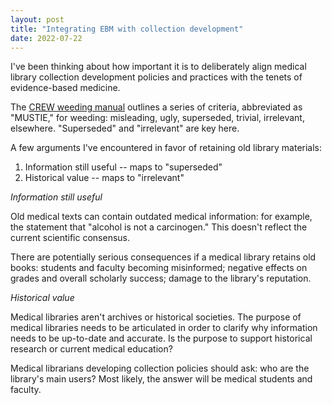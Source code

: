 ```yaml
---
layout: post
title: "Integrating EBM with collection development"
date: 2022-07-22
---
```


I've been thinking about how important it is to deliberately align medical library collection development policies and practices with the tenets of evidence-based medicine. 

The [CREW weeding manual](https://www.tsl.texas.gov/sites/default/files/public/tslac/ld/ld/pubs/crew/crewmethod12.pdf) outlines a series of criteria, abbreviated as "MUSTIE," for weeding: misleading, ugly, superseded, trivial, irrelevant, elsewhere. "Superseded" and "irrelevant" are key here.

A few arguments I've encountered in favor of retaining old library materials:

1. Information still useful -- maps to "superseded"
2. Historical value -- maps to "irrelevant"

*Information still useful*

Old medical texts can contain outdated medical information: for example, the statement that "alcohol is not a carcinogen." This doesn't reflect the current scientific consensus.

There are potentially serious consequences if a medical library retains old books: students and faculty becoming misinformed; negative effects on grades and overall scholarly success; damage to the library's reputation.

*Historical value*

Medical libraries aren't archives or historical societies. 
The purpose of medical libraries needs to be articulated in order to clarify why information needs to be up-to-date and accurate. Is the purpose to support historical research or current medical education?

Medical librarians developing collection policies should ask: who are the library's main users? Most likely, the answer will be medical students and faculty.
